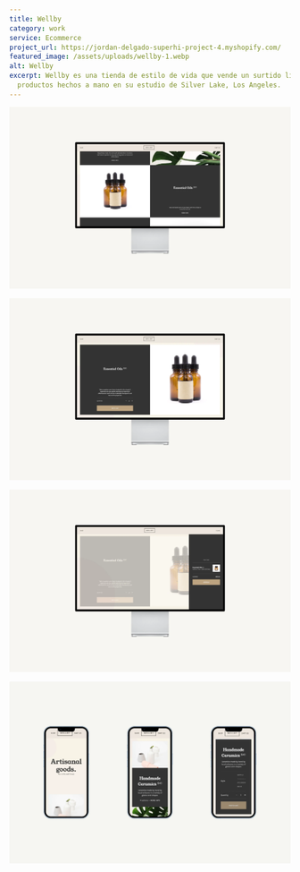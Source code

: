 ```yaml
---
title: Wellby
category: work
service: Ecommerce
project_url: https://jordan-delgado-superhi-project-4.myshopify.com/
featured_image: /assets/uploads/wellby-1.webp
alt: Wellby
excerpt: Wellby es una tienda de estilo de vida que vende un surtido limitado de
  productos hechos a mano en su estudio de Silver Lake, Los Angeles.
---
```

![Wellby](/assets/uploads/wellby-2.webp "Wellby Products")

![Wellby](/assets/uploads/wellby-3.webp "Wellby Product")

![Wellby](/assets/uploads/wellby-4.webp "Wellby Cart")

![](/assets/uploads/wellby-mobile.webp)